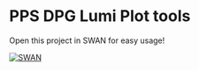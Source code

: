 # PPS DPG Lumi Plot tools

Open this project in SWAN for easy usage!

[![SWAN](https://swanserver.web.cern.ch/swanserver/images/badge_swan_white_150.png)](https://cern.ch/swanserver/cgi-bin/go/?projurl=https://github.com/AndreaBellora/pps-dpg-lumi-plots.git)